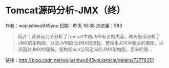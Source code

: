 # Tomcat源码分析-JMX（终）
作者：wojiushiwo945you
日期：昨天 16:38
浏览量：583
> 简介：背景前几节分析了Tomcat中跟JMX有关的内容，昨天继续分析了JMX的架构图，以及JVM启动JMX的流程，整理出JDK中相关的类图，以巩固对JMX的理解。架构图sun公司定义的JMX架构图，百来的图...

 链接：http://blog.csdn.net/wojiushiwo945you/article/details/73776351
